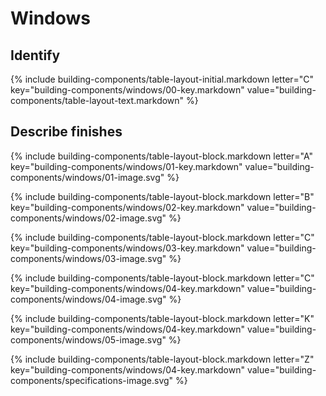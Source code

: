 <div data-role="collapsible" data-inset="false">
<h1 class="cart-collapsible-div">Windows</h1>


## <span class="caps">**Identify**</span>

{% include building-components/table-layout-initial.markdown letter="C" key="building-components/windows/00-key.markdown" value="building-components/table-layout-text.markdown" %}

## <span class="caps">**Describe** finishes</span>

{% include building-components/table-layout-block.markdown letter="A" key="building-components/windows/01-key.markdown" value="building-components/windows/01-image.svg" %}

{% include building-components/table-layout-block.markdown letter="B" key="building-components/windows/02-key.markdown" value="building-components/windows/02-image.svg"  %}

{% include building-components/table-layout-block.markdown letter="C" key="building-components/windows/03-key.markdown" value="building-components/windows/03-image.svg"  %}

{% include building-components/table-layout-block.markdown letter="C" key="building-components/windows/04-key.markdown" value="building-components/windows/04-image.svg"  %}

{% include building-components/table-layout-block.markdown letter="K" key="building-components/windows/04-key.markdown" value="building-components/windows/05-image.svg"  %}

{% include building-components/table-layout-block.markdown letter="Z" key="building-components/windows/04-key.markdown" value="building-components/specifications-image.svg"  %}

</div>
